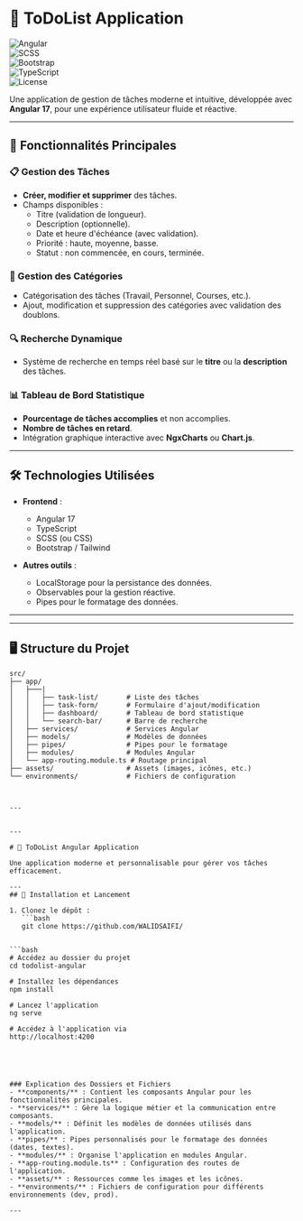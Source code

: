# 📝 ToDoList Application  

![Angular](https://img.shields.io/badge/Angular-17-red?style=for-the-badge&logo=angular)  
![SCSS](https://img.shields.io/badge/SCSS-Used-blue?style=for-the-badge&logo=sass)  
![Bootstrap](https://img.shields.io/badge/Bootstrap-Used-purple?style=for-the-badge&logo=bootstrap)  
![TypeScript](https://img.shields.io/badge/TypeScript-Language-blue?style=for-the-badge&logo=typescript)  
![License](https://img.shields.io/badge/License-MIT-blue?style=for-the-badge)  

Une application de gestion de tâches moderne et intuitive, développée avec **Angular 17**, pour une expérience utilisateur fluide et réactive.  

---

## 🚀 Fonctionnalités Principales  
### 📋 Gestion des Tâches  
- **Créer, modifier et supprimer** des tâches.  
- Champs disponibles :  
  - Titre (validation de longueur).  
  - Description (optionnelle).  
  - Date et heure d'échéance (avec validation).  
  - Priorité : haute, moyenne, basse.  
  - Statut : non commencée, en cours, terminée.  

### 📂 Gestion des Catégories  
- Catégorisation des tâches (Travail, Personnel, Courses, etc.).  
- Ajout, modification et suppression des catégories avec validation des doublons.  

### 🔍 Recherche Dynamique  
- Système de recherche en temps réel basé sur le **titre** ou la **description** des tâches.  

### 📊 Tableau de Bord Statistique  
- **Pourcentage de tâches accomplies** et non accomplies.  
- **Nombre de tâches en retard**.  
- Intégration graphique interactive avec **NgxCharts** ou **Chart.js**.  

---

## 🛠️ Technologies Utilisées  
- **Frontend** :  
  - Angular 17  
  - TypeScript  
  - SCSS (ou CSS)  
  - Bootstrap / Tailwind  

- **Autres outils** :  
  - LocalStorage pour la persistance des données.  
  - Observables pour la gestion réactive.  
  - Pipes pour le formatage des données.  

---
---

## 🖥️ Structure du Projet  

```plaintext
src/  
├── app/  
│   ├───| 
│   │   ├── task-list/       # Liste des tâches  
│   │   ├── task-form/       # Formulaire d'ajout/modification  
│   │   ├── dashboard/       # Tableau de bord statistique  
│   │   └── search-bar/      # Barre de recherche  
│   ├── services/            # Services Angular  
│   ├── models/              # Modèles de données  
│   ├── pipes/               # Pipes pour le formatage  
│   ├── modules/             # Modules Angular  
│   └── app-routing.module.ts # Routage principal  
├── assets/                  # Assets (images, icônes, etc.)  
└── environments/            # Fichiers de configuration  



---


---

# 📝 ToDoList Angular Application  

Une application moderne et personnalisable pour gérer vos tâches efficacement.  

---
## 🎯 Installation et Lancement  

1. Clonez le dépôt :  
   ```bash  
   git clone https://github.com/WALIDSAIFI/
   

```bash
# Accédez au dossier du projet  
cd todolist-angular  

# Installez les dépendances  
npm install  

# Lancez l'application  
ng serve  

# Accédez à l'application via  
http://localhost:4200  





### Explication des Dossiers et Fichiers  
- **components/** : Contient les composants Angular pour les fonctionnalités principales.  
- **services/** : Gère la logique métier et la communication entre composants.  
- **models/** : Définit les modèles de données utilisés dans l'application.  
- **pipes/** : Pipes personnalisés pour le formatage des données (dates, textes).  
- **modules/** : Organise l'application en modules Angular.  
- **app-routing.module.ts** : Configuration des routes de l'application.  
- **assets/** : Ressources comme les images et les icônes.  
- **environments/** : Fichiers de configuration pour différents environnements (dev, prod).  

---  
